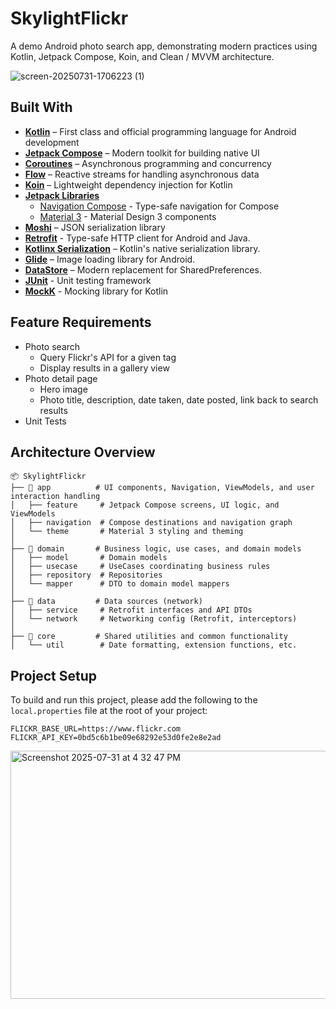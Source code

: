 # SkylightFlickr

A demo Android photo search app, demonstrating modern practices using Kotlin, Jetpack Compose, Koin, and Clean / MVVM architecture.

![screen-20250731-1706223 (1)](https://github.com/user-attachments/assets/3414df8b-8a06-4725-a0b1-2fd36ea4223b)

## Built With

- **[Kotlin](https://kotlinlang.org/)** – First class and official programming language for Android development
- **[Jetpack Compose](https://developer.android.com/jetpack/compose)** – Modern toolkit for building native UI
- **[Coroutines](https://developer.android.com/kotlin/coroutines)** – Asynchronous programming and concurrency
- **[Flow](https://developer.android.com/kotlin/flow)** – Reactive streams for handling asynchronous data
- **[Koin](https://insert-koin.io/)** – Lightweight dependency injection for Kotlin
- **[Jetpack Libraries](https://developer.android.com/jetpack)**
  - [Navigation Compose](https://developer.android.com/guide/navigation) - Type-safe navigation for Compose
  - [Material 3](https://developer.android.com/jetpack/androidx/releases/compose-material3) - Material Design 3 components
- **[Moshi](https://github.com/square/moshi)** – JSON serialization library
- **[Retrofit](https://square.github.io/retrofit/)**  - Type-safe HTTP client for Android and Java.
- **[Kotlinx Serialization](https://github.com/Kotlin/kotlinx.serialization)** – Kotlin's native serialization library.
- **[Glide](https://github.com/bumptech/glide)** – Image loading library for Android.
- **[DataStore](https://developer.android.com/topic/libraries/architecture/datastore)** – Modern replacement for SharedPreferences.
- **[JUnit](https://junit.org/junit4/)** - Unit testing framework
- **[MockK](https://mockk.io/)** - Mocking library for Kotlin


## Feature Requirements

- Photo search
  - Query Flickr's API for a given tag
  - Display results in a gallery view
- Photo detail page
  - Hero image
  - Photo title, description, date taken, date posted, link back to search results
- Unit Tests


## Architecture Overview

```
📦 SkylightFlickr
├── 🧩 app          # UI components, Navigation, ViewModels, and user interaction handling
│   ├── feature     # Jetpack Compose screens, UI logic, and ViewModels
│   ├── navigation  # Compose destinations and navigation graph
│   └── theme       # Material 3 styling and theming
│
├── 🧩 domain       # Business logic, use cases, and domain models
│   ├── model       # Domain models
│   ├── usecase     # UseCases coordinating business rules
│   ├── repository  # Repositories
│   └── mapper      # DTO to domain model mappers
│
├── 🧩 data         # Data sources (network)
│   ├── service     # Retrofit interfaces and API DTOs
│   └── network     # Networking config (Retrofit, interceptors)
│
├── 🧩 core         # Shared utilities and common functionality
│   └── util        # Date formatting, extension functions, etc.
```


## Project Setup

To build and run this project, please add the following to the `local.properties` file at the root of your project:

```
FLICKR_BASE_URL=https://www.flickr.com
FLICKR_API_KEY=0bd5c6b1be09e68292e53d0fe2e8e2ad
```

<img width="852" height="397" alt="Screenshot 2025-07-31 at 4 32 47 PM" src="https://github.com/user-attachments/assets/84dacc10-1097-4483-ae14-3f6379fc68ce" />

